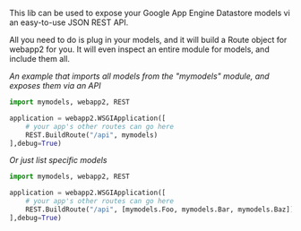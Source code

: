 This lib can be used to expose your Google App Engine Datastore models vi an easy-to-use JSON REST API.

All you need to do is plug in your models, and it will build a Route object for webapp2 for you. It will even inspect an entire module for models, and include them all.

*An example that imports all models from the "mymodels" module, and exposes them via an API*
```python
import mymodels, webapp2, REST

application = webapp2.WSGIApplication([
    # your app's other routes can go here
    REST.BuildRoute("/api", mymodels)
],debug=True)
```

*Or just list specific models*
```python
import mymodels, webapp2, REST

application = webapp2.WSGIApplication([
    # your app's other routes can go here
    REST.BuildRoute("/api", [mymodels.Foo, mymodels.Bar, mymodels.Baz])
],debug=True)
```
